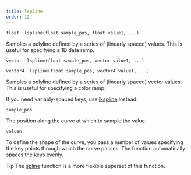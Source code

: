 ```yaml
---
title: lspline
order: 12
---
```

`float  lspline(float sample_pos, float value1, ...)`

Samples a polyline defined by a series of (linearly spaced) values.
This is useful for specifying a 1D data ramp.

`vector  lspline(float sample_pos, vector value1, ...)`

`vector4  lspline(float sample_pos, vector4 value1, ...)`

Samples a polyline defined by a series of (linearly spaced) vector values.
This is useful for specifying a color ramp.

If you need variably-spaced keys, use [lkspline](./lkspline "Samples a polyline between the key points.") instead.

`sample_pos`

The position along the curve at which to sample the value.

`valuen`

To define the shape of the curve, you pass a number of values specifying the key points through which the curve passes. The function automatically spaces the keys evenly.

Tip
The [spline](../math/spline "Samples a value along a polyline or spline curve.") function is a more flexible superset of this function.
